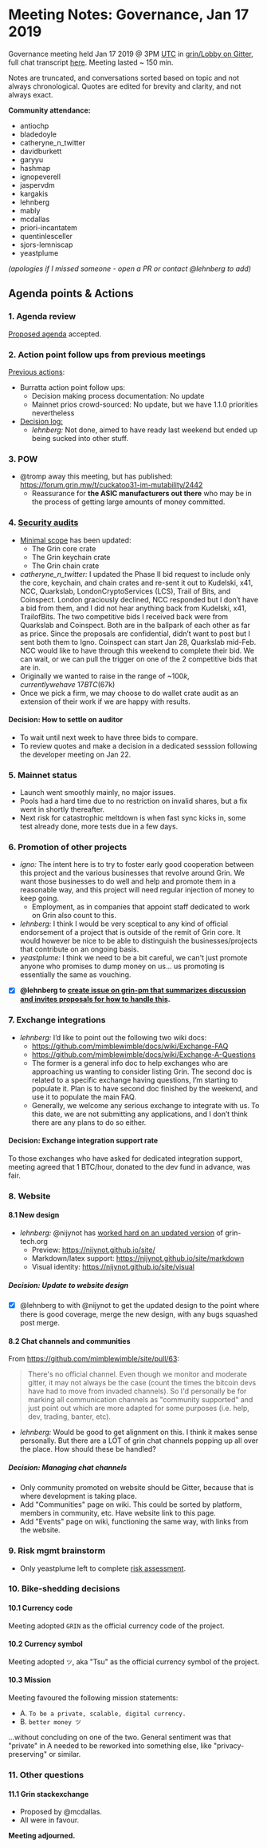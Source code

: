 # Meeting Notes: Governance, Jan 17 2019

Governance meeting held Jan 17 2019 @ 3PM [UTC](http://www.timebie.com/std/utc.php) in [grin/Lobby on Gitter](https://gitter.im/grin_community/Lobby), full chat transcript [here](https://gitter.im/grin_community/Lobby?at=5c4098cc7a0f4d5b19c3c1b4). Meeting lasted ~ 150 min.

Notes are truncated, and conversations sorted based on topic and not always chronological. Quotes are edited for brevity and clarity, and not always exact. 

**Community attendance:**
* antiochp
* bladedoyle
* catheryne_n_twitter
* davidburkett
* garyyu
* hashmap
* ignopeverell
* jaspervdm
* kargakis
* lehnberg
* mably
* mcdallas
* priori-incantatem
* quentinlesceller
* sjors-lemniscap
* yeastplume

_(apologies if I missed someone - open a PR or contact @lehnberg to add)_


## Agenda points & Actions

### 1. Agenda review
[Proposed agenda](https://github.com/mimblewimble/grin-pm/issues/37) accepted.

### 2. Action point follow ups from previous meetings

[Previous actions](https://github.com/mimblewimble/grin-pm/blob/master/notes/20190103-meeting-governance.md):
* Burratta action point follow ups:
   * Decision making process documentation: No update
   * Mainnet prios crowd-sourced: No update, but we have 1.1.0 priorities nevertheless
* [Decision log:](https://github.com/mimblewimble/grin-pm/issues/30)
   * _lehnberg:_ Not done, aimed to have ready last weekend but ended up being sucked into other stuff.

### 3. POW
* @tromp away this meeting, but has published: https://forum.grin.mw/t/cuckatoo31-im-mutability/2442
   * Reassurance for **the ASIC manufacturers out there** who may be in the process of getting large amounts of money committed.

### 4. [Security audits](https://github.com/mimblewimble/grin/issues/1609)
* [Minimal scope](https://github.com/mimblewimble/grin-pm/issues/20) has been updated:
   * The Grin core crate
   * The Grin keychain crate
   * The Grin chain crate
* _catheryne_n_twitter:_ I updated the Phase II bid request to include only the core, keychain, and chain crates and re-sent it out to Kudelski, x41, NCC, Quarkslab, LondonCryptoServices (LCS), Trail of Bits, and Coinspect. London graciously declined, NCC responded but I don’t have a bid from them, and I did not hear anything back from Kudelski, x41, TrailofBits. The two competitive bids I received back were from Quarkslab and Coinspect. Both are in the ballpark of each other as far as price. Since the proposals are confidential, didn’t want to post but I sent both them to Igno. Coinspect can start Jan 28, Quarkslab mid-Feb. NCC would like to have through this weekend to complete their bid. We can wait, or we can pull the trigger on one of the 2 competitive bids that are in.
* Originally we wanted to raise in the range of ~$100k, currently we have ~17 BTC ($67k)
* Once we pick a firm, we may choose to do wallet crate audit as an extension of their work if we are happy with results.

#### Decision: How to settle on auditor
   * To wait until next week to have three bids to compare. 
   * To review quotes and make a decision in a dedicated sesssion following the developer meeting on Jan 22.

### 5. Mainnet status

* Launch went smoothly mainly, no major issues.
* Pools had a hard time due to no restriction on invalid shares, but a fix went in shortly thereafter.
* Next risk for catastrophic meltdown is when fast sync kicks in, some test already done, more tests due in a few days.

### 6. Promotion of other projects

* _igno:_ The intent here is to try to foster early good cooperation between this project and the various businesses that revolve around Grin. We want those businesses to do well and help and promote them in a reasonable way, and this project will need regular injection of money to keep going.
   * Employment, as in companies that appoint staff dedicated to work on Grin also count to this.
* _lehnberg:_ I think I would be very sceptical to any kind of official endorsement of a project that is outside of the remit of Grin core. It would however be nice to be able to distinguish the businesses/projects that contribute on an ongoing basis.
* _yeastplume:_ I think we need to be a bit careful, we can't just promote anyone who promises to dump money on us... us promoting is essentially the same as vouching.
* [X] **@lehnberg to [create issue on grin-pm that summarizes discussion and invites proposals for how to handle this](https://github.com/mimblewimble/grin-pm/issues/52).**

### 7. Exchange integrations

* _lehnberg:_ I’d like to point out the following two wiki docs:
    * https://github.com/mimblewimble/docs/wiki/Exchange-FAQ
    * https://github.com/mimblewimble/docs/wiki/Exchange-A-Questions
    * The former is a general info doc to help exchanges who are approaching us wanting to consider listing Grin. The second doc is related to a specific exchange having questions, I’m starting to populate it. Plan is to have second doc finished by the weekend, and use it to populate the main FAQ.
    * Generally, we welcome any serious exchange to integrate with us. To this date, we are not submitting any applications, and I don’t think there are any plans to do so either.

#### Decision: Exchange integration support rate
To those exchanges who have asked for dedicated integration support, meeting agreed that 1 BTC/hour, donated to the dev fund in advance, was fair.

### 8. Website

#### 8.1 New design
* _lehnberg:_ @nijynot has [worked hard on an updated version](https://github.com/mimblewimble/site/pull/72) of grin-tech.org
   * Preview: https://nijynot.github.io/site/
   * Markdown/latex support: https://nijynot.github.io/site/markdown
   * Visual identity: https://nijynot.github.io/site/visual

##### Decision: Update to website design
* [X] @lehnberg to with @nijynot to get the updated design to the point where there is good coverage, merge the new design, with any bugs squashed post merge.

#### 8.2 Chat channels and communities

From https://github.com/mimblewimble/site/pull/63:
> There's no official channel. Even though we monitor and moderate gitter, it may not always be the case (count the times the bitcoin devs have had to move from invaded channels). So I'd personally be for marking all communication channels as "community supported" and just point out which are more adapted for some purposes (i.e. help, dev, trading, banter, etc).

* _lehnberg:_ Would be good to get alignment on this. I think it makes sense personally. But there are a LOT of grin chat channels popping up all over the place. How should these be handled?

##### Decision: Managing chat channels
* Only community promoted on website should be Gitter, because that is where development is taking place.
* Add "Communities" page on wiki. This could be sorted by platform, members in community, etc. Have website link to this page.
* Add "Events" page on wiki, functioning the same way, with links from the website.

### 9. Risk mgmt brainstorm
* Only yeastplume left to complete [risk assessment](https://github.com/mimblewimble/docs/wiki/Risk-Brainstorming).

### 10. Bike-shedding decisions

#### 10.1 Currency code
Meeting adopted `GRIN` as the official currency code of the project.

#### 10.2 Currency symbol
Meeting adopted `ツ`, aka "Tsu" as the official currency symbol of the project.

#### 10.3 Mission
Meeting favoured the following mission statements:
* A. `To be a private, scalable, digital currency.`
* B. `better money ツ`

...without concluding on one of the two. General sentiment was that "private" in A needed to be reworked into something else, like "privacy-preserving" or similar. 

### 11. Other questions

#### 11.1 Grin stackexchange
* Proposed by @mcdallas.
* All were in favour.

**Meeting adjourned.**
